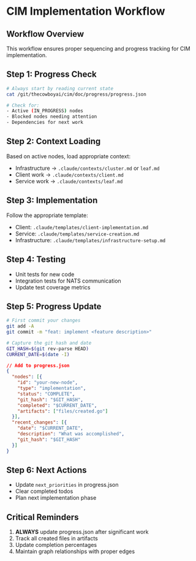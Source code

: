 # CIM Implementation Workflow

## Workflow Overview
This workflow ensures proper sequencing and progress tracking for CIM implementation.

## Step 1: Progress Check
```bash
# Always start by reading current state
cat /git/thecowboyai/cim/doc/progress/progress.json

# Check for:
- Active (IN_PROGRESS) nodes
- Blocked nodes needing attention
- Dependencies for next work
```

## Step 2: Context Loading
Based on active nodes, load appropriate context:
- Infrastructure → `.claude/contexts/cluster.md` or `leaf.md`
- Client work → `.claude/contexts/client.md`
- Service work → `.claude/contexts/leaf.md`

## Step 3: Implementation
Follow the appropriate template:
- Client: `.claude/templates/client-implementation.md`
- Service: `.claude/templates/service-creation.md`
- Infrastructure: `.claude/templates/infrastructure-setup.md`

## Step 4: Testing
- Unit tests for new code
- Integration tests for NATS communication
- Update test coverage metrics

## Step 5: Progress Update
```bash
# First commit your changes
git add -A
git commit -m "feat: implement <feature description>"

# Capture the git hash and date
GIT_HASH=$(git rev-parse HEAD)
CURRENT_DATE=$(date -I)
```

```json
// Add to progress.json
{
  "nodes": [{
    "id": "your-new-node",
    "type": "implementation",
    "status": "COMPLETE",
    "git_hash": "$GIT_HASH",
    "completed": "$CURRENT_DATE",
    "artifacts": ["files/created.go"]
  }],
  "recent_changes": [{
    "date": "$CURRENT_DATE",
    "description": "What was accomplished",
    "git_hash": "$GIT_HASH"
  }]
}
```

## Step 6: Next Actions
- Update `next_priorities` in progress.json
- Clear completed todos
- Plan next implementation phase

## Critical Reminders
1. **ALWAYS** update progress.json after significant work
2. Track all created files in artifacts
3. Update completion percentages
4. Maintain graph relationships with proper edges